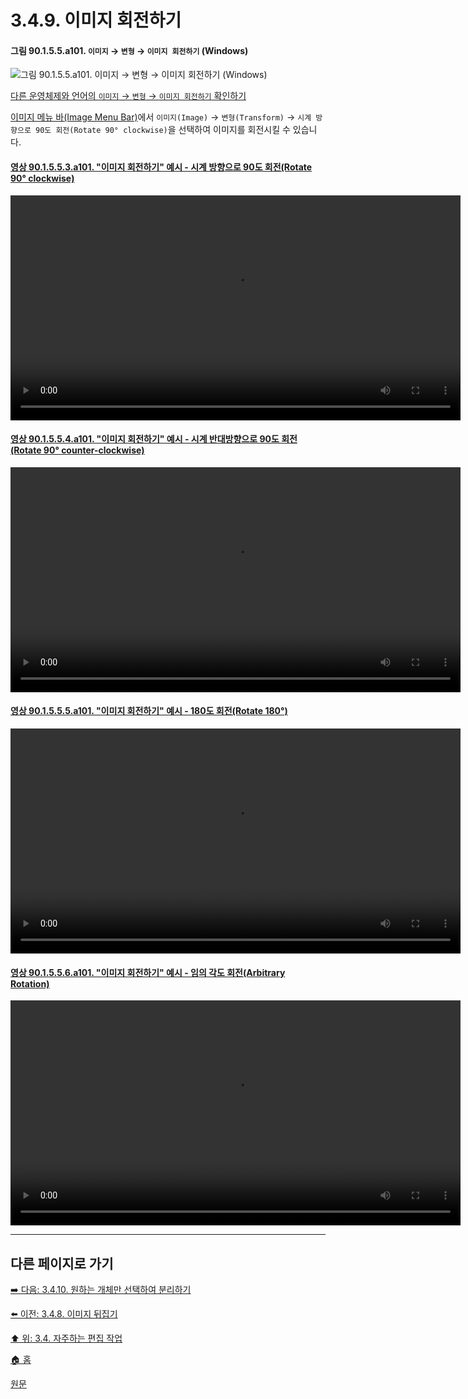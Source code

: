 # 3.4.9. 이미지 회전하기
#### 그림 90.1.5.5.a101. `이미지` → `변형` → `이미지 회전하기` (Windows)
![그림 90.1.5.5.a101. `이미지` → `변형` → `이미지 회전하기` (Windows)](https://github.com/wonder13662/gimp/assets/15767104/a8b8f281-73f2-4d8d-94ab-6ee42e0dc2c3)

[다른 운영체제와 언어의 `이미지` → `변형` → `이미지 회전하기` 확인하기]()

[이미지 메뉴 바(Image Menu Bar)](./03-02-02-image-windowx-02-image-menu.md)에서 `이미지(Image)` → `변형(Transform)` → `시계 방향으로 90도 회전(Rotate 90° clockwise)`을 선택하여 이미지를 회전시킬 수 있습니다.

#### [영상 90.1.5.5.3.a101. "이미지 회전하기" 예시 - 시계 방향으로 90도 회전(Rotate 90° clockwise)](https://wonder13662.github.io/gimp/2.10.36_ko/90-01-05-imagex-05-transformx-03-rotate_90_clockwise.html#%EC%98%81%EC%83%81-901553a101-%EC%9D%B4%EB%AF%B8%EC%A7%80-%ED%9A%8C%EC%A0%84%ED%95%98%EA%B8%B0-%EC%98%88%EC%8B%9C---%EC%8B%9C%EA%B3%84-%EB%B0%A9%ED%96%A5%EC%9C%BC%EB%A1%9C-90%EB%8F%84-%ED%9A%8C%EC%A0%84rotate-90-clockwise)
<video controls="controls" width="720" environment="MacOS:Sonoma 14.2.1 GIMP 2.10.36" src="https://github.com/wonder13662/gimp/assets/15767104/49afd50c-0384-4a92-9434-e8dbe87d9885"></video>

#### [영상 90.1.5.5.4.a101. "이미지 회전하기" 예시 - 시계 반대방향으로 90도 회전(Rotate 90° counter-clockwise)](https://wonder13662.github.io/gimp/2.10.36_ko/90-01-05-imagex-05-transformx-04-rotate_90_counter_clockwise.html#%EC%98%81%EC%83%81-901554a101-%EC%9D%B4%EB%AF%B8%EC%A7%80-%ED%9A%8C%EC%A0%84%ED%95%98%EA%B8%B0-%EC%98%88%EC%8B%9C---%EC%8B%9C%EA%B3%84-%EB%B0%98%EB%8C%80%EB%B0%A9%ED%96%A5%EC%9C%BC%EB%A1%9C-90%EB%8F%84-%ED%9A%8C%EC%A0%84rotate-90-counter-clockwise)
<video controls="controls" width="720" environment="MacOS:Sonoma 14.2.1 GIMP 2.10.36" src="https://github.com/wonder13662/gimp/assets/15767104/89642791-b45a-48cf-b889-9490cac051f0"></video>

#### [영상 90.1.5.5.5.a101. "이미지 회전하기" 예시 - 180도 회전(Rotate 180°)](https://wonder13662.github.io/gimp/2.10.36_ko/90-01-05-imagex-05-transformx-05-rotate_180.html#%EC%98%81%EC%83%81-901555a101-%EC%9D%B4%EB%AF%B8%EC%A7%80-%ED%9A%8C%EC%A0%84%ED%95%98%EA%B8%B0-%EC%98%88%EC%8B%9C---180%EB%8F%84-%ED%9A%8C%EC%A0%84rotate-180)
<video controls="controls" width="720" environment="MacOS:Sonoma 14.2.1 GIMP 2.10.36" src="https://github.com/wonder13662/gimp/assets/15767104/3c63815c-4e5e-496f-ad01-fd807f2c31d5"></video>

#### [영상 90.1.5.5.6.a101. "이미지 회전하기" 예시 - 임의 각도 회전(Arbitrary Rotation)](https://wonder13662.github.io/gimp/2.10.36_ko/90-01-05-imagex-05-transformx-06-arbitrary_rotation.html#%EC%98%81%EC%83%81-901556a101-%EC%9D%B4%EB%AF%B8%EC%A7%80-%ED%9A%8C%EC%A0%84%ED%95%98%EA%B8%B0-%EC%98%88%EC%8B%9C---%EC%9E%84%EC%9D%98-%EA%B0%81%EB%8F%84-%ED%9A%8C%EC%A0%84arbitrary-rotation)
<video controls="controls" width="720" environment="MacOS:Sonoma 14.2.1 GIMP 2.10.36" src="https://github.com/wonder13662/gimp/assets/15767104/b3c4391c-9879-431b-a99d-5265691d0bc8"></video>

***

## 다른 페이지로 가기
[➡️ 다음: 3.4.10. 원하는 개체만 선택하여 분리하기](./03-04-10-separating-an-object-from-its-background.md)

[⬅️ 이전: 3.4.8. 이미지 뒤집기](./03-04-08-flip-an-image.md)

[⬆️ 위: 3.4. 자주하는 편집 작업](./03-04-00-common-tasks.md)

[🏠 홈](./00-home.md)

[원문](https://docs.gimp.org/2.10/ko/gimp-tutorial-quickie-rotate.html)

